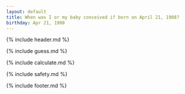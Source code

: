 ```yaml
---
layout: default
title: When was I or my baby conceived if born on April 21, 1908?
birthday: Apr 21, 1908
---
```


{% include header.md %}

{% include guess.md %}

{% include calculate.md %}

{% include safety.md %}

{% include footer.md %}



